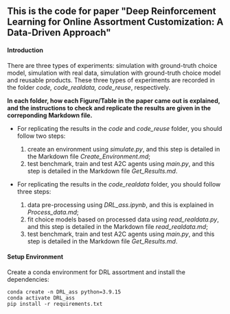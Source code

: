 ## This is the code for paper "Deep Reinforcement Learning for Online Assortment Customization: A Data-Driven Approach"

#### Introduction

There are three types of experiments: simulation with ground-truth choice model, simulation with real data, simulation with ground-truth choice model and reusable products. These three types of experiments are recorded in the folder *code, code_realdata, code_reuse*, respectively.

**In each folder, how each Figure/Table in the paper came out is explained, and the instructions to check and replicate the results are given in the correponding Markdown file.**

- For replicating the results in the *code* and *code_reuse* folder, you should follow two steps:
  1. create an environment using *simulate.py*, and this step is detailed in the Markdown file *Create_Environment.md*;
  1. test benchmark, train and test A2C agents using *main.py*, and this step is detailed in the Markdown file *Get_Results.md*.


- For replicating the results in the *code_realdata* folder, you should follow three steps:
  1. data pre-processing using *DRL_ass.ipynb*, and this is explained in *Process_data.md*;
  1. fit choice models based on processed data using *read_realdata.py*, and this step is detailed in the Markdown file *read_realdata.md*;
  1. test benchmark, train and test A2C agents using *main.py*, and this step is detailed in the Markdown file *Get_Results.md*.

#### Setup Environment

Create a conda environment for DRL assortment and install the dependencies:

```
conda create -n DRL_ass python=3.9.15
conda activate DRL_ass
pip install -r requirements.txt
```

